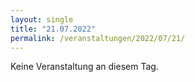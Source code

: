 ```yaml
---
layout: single
title: "21.07.2022"
permalink: /veranstaltungen/2022/07/21/
---
```


Keine Veranstaltung an diesem Tag.

